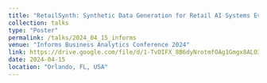 ```yaml
---
title: "RetailSynth: Synthetic Data Generation for Retail AI Systems Evaluation"
collection: talks
type: "Poster"
permalink: /talks/2024_04_15_informs
venue: "Informs Business Analytics Conference 2024"
link: https://drive.google.com/file/d/1-TvDIFX_8B6dyNrotmfOAg1Gmgx8ALO3/view?usp=sharing
date: 2024-04-15
location: "Orlando, FL, USA"
---
```

